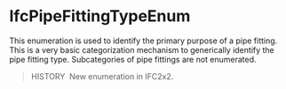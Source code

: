 IfcPipeFittingTypeEnum
======================

This enumeration is used to identify the primary purpose of a pipe fitting. This is a very basic categorization mechanism to generically identify the pipe fitting type. Subcategories of pipe fittings are not enumerated.

> HISTORY&nbsp; New enumeration in IFC2x2.
